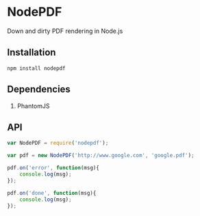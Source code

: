 # NodePDF

Down and dirty PDF rendering in Node.js

## Installation

````
npm install nodepdf
````

## Dependencies

1. PhantomJS

## API

```` javascript
var NodePDF = require('nodepdf');

var pdf = new NodePDF('http://www.google.com', 'google.pdf');

pdf.on('error', function(msg){
	console.log(msg);
});

pdf.on('done', function(msg){
	console.log(msg);
});

````